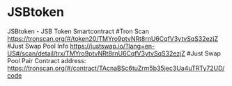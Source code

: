 # JSBtoken
JSBtoken - JSB Token Smartcontract
#Tron Scan
https://tronscan.org/#/token20/TMYro9ptvNRt8rnU6CqfV3ytvSqS32ezjZ
#Just Swap Pool Info
https://justswap.io/?lang=en-US#/scan/detail/trx/TMYro9ptvNRt8rnU6CqfV3ytvSqS32ezjZ
#Just Swap Pool Pair Contract address:
https://tronscan.org/#/contract/TAcnaBSc6tuZrm5b35jec3Ua4uTRTy72UD/code
